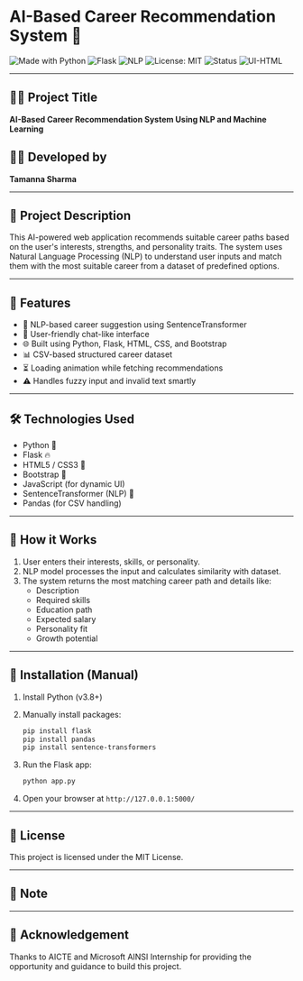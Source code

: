 # AI-Based Career Recommendation System 🎯

![Made with Python](https://img.shields.io/badge/Made%20with-Python-1f425f.svg)
![Flask](https://img.shields.io/badge/Framework-Flask-blue)
![NLP](https://img.shields.io/badge/Technique-NLP-green)
![License: MIT](https://img.shields.io/badge/License-MIT-yellow.svg)
![Status](https://img.shields.io/badge/Status-Completed-brightgreen)
![UI-HTML](https://img.shields.io/badge/UI-HTML%2C%20CSS%2C%20Bootstrap-orange)

---

## 👩‍💻 Project Title

**AI-Based Career Recommendation System Using NLP and Machine Learning**

## 👩‍🎓 Developed by

**Tamanna Sharma**  

---

## 📌 Project Description

This AI-powered web application recommends suitable career paths based on the user's interests, strengths, and personality traits. The system uses Natural Language Processing (NLP) to understand user inputs and match them with the most suitable career from a dataset of predefined options.

---

## 🚀 Features

- 🧠 NLP-based career suggestion using SentenceTransformer
- 💬 User-friendly chat-like interface
- 🌐 Built using Python, Flask, HTML, CSS, and Bootstrap
- 📊 CSV-based structured career dataset
- ⏳ Loading animation while fetching recommendations
- ⚠️ Handles fuzzy input and invalid text smartly

---

## 🛠 Technologies Used

- Python 🐍
- Flask 🔥
- HTML5 / CSS3 🎨
- Bootstrap 🌈
- JavaScript (for dynamic UI)
- SentenceTransformer (NLP) 🧠
- Pandas (for CSV handling)

---

## 🧪 How it Works

1. User enters their interests, skills, or personality.
2. NLP model processes the input and calculates similarity with dataset.
3. The system returns the most matching career path and details like:
   - Description
   - Required skills
   - Education path
   - Expected salary
   - Personality fit
   - Growth potential

---

## 🔧 Installation (Manual)

1. Install Python (v3.8+)
2. Manually install packages:
   ```bash
   pip install flask
   pip install pandas
   pip install sentence-transformers
   ```

3. Run the Flask app:
   ```bash
   python app.py
   ```

4. Open your browser at `http://127.0.0.1:5000/`

---

## 📄 License

This project is licensed under the MIT License.

---

## 📝 Note



---

## 🙏 Acknowledgement

Thanks to AICTE and Microsoft AINSI Internship for providing the opportunity and guidance to build this project.
